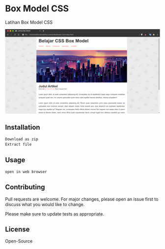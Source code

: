 # Box Model CSS
Latihan Box Model CSS 

![Result](https://github.com/developedbyadifens/BoxModel-CSS/blob/master/img/hasil.png)

## Installation
``` bash
Download as zip
Extract file
```

## Usage
``` bash
open in web browser
```
## Contributing
Pull requests are welcome. For major changes, please open an issue first to discuss what you would like to change.

Please make sure to update tests as appropriate.

## License
Open-Source
